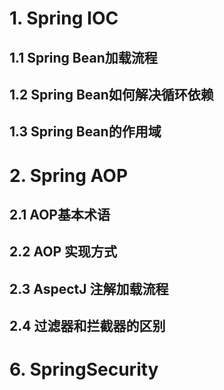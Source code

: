 # 1. Spring IOC

## 1.1 Spring Bean加载流程

## 1.2 Spring Bean如何解决循环依赖

## 1.3 Spring Bean的作用域

# 2. Spring AOP

## 2.1 AOP基本术语

## 2.2 AOP 实现方式

## 2.3 AspectJ 注解加载流程

## 2.4 过滤器和拦截器的区别



# 6. SpringSecurity

